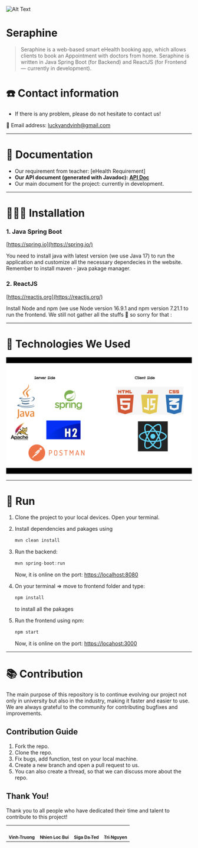 ![Alt Text](https://media.giphy.com/media/Vr3HlfDMnSllDmnNNh/giphy.gif)

# Seraphine

> Seraphine is a web-based smart eHealth booking app, which allows clients to book an Appointment with doctors from home. Seraphine is written in Java Spring Boot (for Backend) and ReactJS (for Frontend — currently in development).
> 

# ☎️ Contact information

- If there is any problem, please do not hesitate to contact us!

📧 Email address: luckyandvinh@gmail.com

---
# 📖 Documentation

- Our requirement from teacher: [eHealth Requirement]
- **Our API document (generated with Javadoc): [API Doc](https://javadoc-seraphine.netlify.app)**
- Our main document for the project: currently in development.

---

# **👩🏻‍💻** Installation

### 1. Java Spring Boot

[https://spring.io](https://spring.io/)

You need to install java with latest version (we use Java 17) to run the application and customize all the necessary dependecies in the website. Remember to install maven - java pakage manager.

### 2. ReactJS

[https://reactjs.org](https://reactjs.org/)

Install Node and npm (we use Node version 16.9.1 and npm version 7.21.1 to run the frontend. We still not gather all the stuffs 🙂 so sorry for that :

---

# 🤖 Technologies We Used

<img src="technical_stack.png">

---

# 🏃 Run

1. Clone the project to your local devices. Open your terminal.
2. Install dependencies and pakages using 
    
    ```java
    mvn clean install
    ```
    
3. Run the backend: 
    
    ```java
    mvn spring-boot:run
    ```
    
    Now, it is online on the port: [https://localhost:8080](https://localhost:8080)
    
4. On your terminal ⇒ move to frontend folder and type: 
    
    ```jsx
    npm install
    ```
    
    to install all the pakages
    
5. Run the frontend using npm: 
    
    ```jsx
    npm start
    ```
    
    Now, it is online on the port: [https://locahost:3000](https://locahost:3000)
    

---

# 📚 Contribution

The main purpose of this repository is to continue evolving our project not only in university but also in the industry, making it faster and easier to use. We are always grateful to the community for contributing bugfixes and improvements. 

## Contribution Guide

1. Fork the repo.
2. Clone the repo.
3. Fix bugs, add function, test on your local machine.
4. Create a new branch and open a pull request to us.
5. You can also create a thread, so that we can discuss more about the repo.

## Thank You!

Thank you to all people who have dedicated their time and talent to contribute to this project!

<table>
   <tr>
      <td align="center"><a href="https://www.facebook.com/Vinh.2712/"><img src="" alt=""/><br /><sub><b>Vinh Truong</b></sub></td>
      <td align="center"><a href="https://www.facebook.com/profile.php?id=100005711777737"><img src="" width="100px;" alt=""/><br /><sub><b>Nhien Loc Bui</b></sub></a></td>
      <td align="center"><a href="https://www.facebook.com/ngophuc.linh"><img src="" alt=""/><br /><sub><b>Siga Da Ted</b></sub></td>
      <td align="center"><a href="https://www.facebook.com/10mnirt"><img src="" alt=""/><br /><sub><b>Tri Nguyen</b></sub></a></td>
   </tr>
</table>